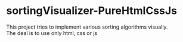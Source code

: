 # sortingVisualizer-PureHtmlCssJs
This project tries to implement various sorting algorithms visually.<br>
The deal is to use only html, css or js

